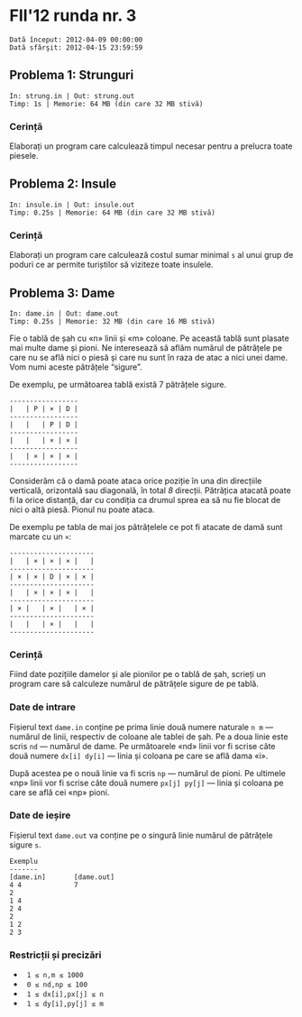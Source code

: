 # FII'12 runda nr. 3

`Dată început: 2012-04-09 00:00:00`  
`Dată sfârşit: 2012-04-15 23:59:59`


## Problema 1: Strunguri

    In: strung.in | Out: strung.out
    Timp: 1s | Memorie: 64 MB (din care 32 MB stivă)

### Cerință

Elaborați un program care calculează timpul necesar pentru a prelucra
toate piesele.


## Problema 2: Insule

    In: insule.in | Out: insule.out
    Timp: 0.25s | Memorie: 64 MB (din care 32 MB stivă)

### Cerință

Elaborați un program care calculează costul sumar minimal `s` al unui
grup de poduri ce ar permite turiștilor să viziteze toate insulele.


## Problema 3: Dame

    In: dame.in | Out: dame.out
    Timp: 0.25s | Memorie: 32 MB (din care 16 MB stivă)

Fie o tablă de șah cu «n» linii și «m» coloane. Pe această tablă
sunt plasate mai multe dame și pioni. Ne interesează să aflăm numărul
de pătrățele pe care nu se află nici o piesă și care nu sunt în raza
de atac a nici unei dame. Vom numi aceste pătrățele “sigure”.

De exemplu, pe următoarea tablă există 7 pătrățele sigure.

    -----------------
    |   | P | × | D |
    -----------------
    |   |   | P | D |
    -----------------
    |   |   | × | × |
    -----------------
    |   | × | × | × |
    -----------------

Considerăm că o damă poate ataca orice poziție în una din direcțiile
verticală, orizontală sau diagonală, în total *8* direcții. Pătrățica
atacată poate fi la orice distanță, dar cu condiția ca drumul sprea ea
să nu fie blocat de nici o altă piesă. Pionul nu poate ataca.

De exemplu pe tabla de mai jos pătrățelele ce pot fi atacate de damă
sunt marcate cu un `×`:

    ---------------------
    |   | × | × | × |   |
    ---------------------
    | × | × | D | × | × |
    ---------------------
    |   | × | × | × |   |
    ---------------------
    | × |   | × |   | × |
    ---------------------
    |   |   | × |   |   |
    ---------------------

### Cerință

Fiind date pozițiile damelor și ale pionilor pe o tablă de șah, scrieți
un program care să calculeze numărul de pătrățele sigure de pe tablă.

### Date de intrare

Fișierul text `dame.in` conține pe prima linie două numere naturale
`n m` — numărul de linii, respectiv de coloane ale tablei de șah.
Pe a doua linie este scris `nd` — numărul de dame.
Pe următoarele «nd» linii vor fi scrise câte două numere `dx[i] dy[i]`
— linia și coloana pe care se află dama «i».

După acestea pe o nouă linie va fi scris `np` — numărul de pioni.
Pe ultimele «np» linii vor fi scrise câte două numere `px[j] py[j]` —
linia și coloana pe care se află cei «np» pioni.

### Date de ieșire

Fișierul text `dame.out` va conține pe o singură linie numărul de
pătrățele sigure `s`.

    Exemplu
    -------
    [dame.in]       [dame.out]
    4 4             7
    2
    1 4
    2 4
    2
    1 2
    2 3

### Restricții și precizări

* ` 1 ≤ n,m ≤ 1000`
* ` 0 ≤ nd,np ≤ 100`
* ` 1 ≤ dx[i],px[j] ≤ n`
* ` 1 ≤ dy[i],py[j] ≤ m`
